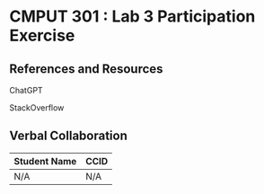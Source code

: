# CMPUT 301 : Lab 3 Participation Exercise

## References and Resources

ChatGPT

StackOverflow

## Verbal Collaboration

| Student Name | CCID      |
| ------------ | --------- |
| N/A          | N/A       |
